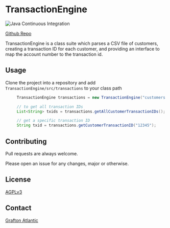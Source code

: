 # TransactionEngine

![Java Continuous Integration](https://github.com/Grafton-Atlantic-Engineering/TransactionEngine/workflows/Java%20Continuous%20Integration/badge.svg?branch=master) 

[Github Repo](https://github.com/Grafton-Atlantic-Engineering/TransactionEngine)

TransactionEngine is a class suite which parses a CSV file of customers, 
creating a transaction ID for each customer, and providing an interface 
to map the account number to the transaction id.



## Usage

Clone the project into a repository and add   
`TransactionEngine/src/transactions` to your class path

```java 
	 TransactionEngine transactions = new TransactionEngine("customers.csv");

	 // to get all transaction IDs
	 List<String> txids = transactions.getAllCustomerTransactionIDs();

	 // get a specific transaction ID 
	 String txid = transactions.getCustomerTransactionID("12345");
```

## Contributing 
Pull requests are always welcome. 

Please open an issue for any changes, major or otherwise.

## License
[AGPLv3](LICENSE)

## Contact 

[Grafton Atlantic](https://github.com/Grafton-Atlantic-Engineering)
